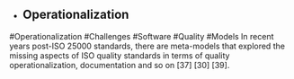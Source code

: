 - ## Operationalization
#Operationalization #Challenges #Software #Quality #Models 
In recent years post-ISO 25000 standards, there are meta-models that explored the missing aspects of  ISO quality standards in terms of quality operationalization,  documentation and so on [37] [30] [39].

